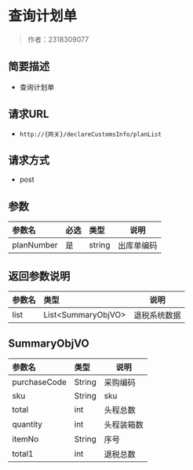 # 查询计划单

> 作者：2318309077

## 简要描述

- 查询计划单

## 请求URL
- ` http://{网关}/declareCustomsInfo/planList `
  
## 请求方式
- post

## 参数

|参数名|必选|类型|说明|
|:----    |:---|:----- |-----   |
|planNumber |是  |string |出库单编码   |


## 返回参数说明 

|参数名|类型|说明|
|:-----  |:-----|-----                           |
|list |List&lt;SummaryObjVO>   |退税系统数据|
## SummaryObjVO

|参数名|类型|说明|
|:-----  |:-----|-----                           |
|purchaseCode |String  |采购编码|
|sku |String  |sku |
|total |int  |头程总数|
|quantity |int  |头程装箱数 |
|itemNo |String  |序号|
|total1 |int  |退税总数|
